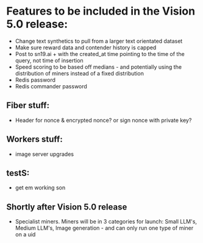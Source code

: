 # Features to be included in the Vision 5.0 release:

- Change text synthetics to pull from a larger text orientated dataset
- Make sure reward data and contender history is capped
- Post to sn19.ai + with the created_at time pointing to the time of the query, not time of insertion
- Speed scoring to be based off medians - and potentially using the distribution of miners instead of a fixed distribution
- Redis password
- Redis commander password


## Fiber stuff:
- Header for nonce & encrypted nonce? or sign nonce with private key?

## Workers stuff:
- image server upgrades

## testS:
- get em working son

## Shortly after Vision 5.0 release
- Specialist miners. Miners will be in 3 categories for launch: Small LLM's, Medium LLM's, Image generation - and can only run one type of miner on a uid